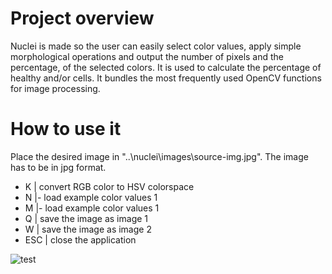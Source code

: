 # Project overview
Nuclei is made so the user can easily select color values, apply simple morphological operations and output the number of pixels and the percentage, of the selected colors. It is used to calculate the percentage of healthy and/or cells. It bundles the most frequently used OpenCV functions for image processing.

# How to use it
Place the desired image in "..\nuclei\images\source-img.jpg". The image has to be in jpg format.
* K | convert RGB color to HSV colorspace
* N |- load example color values 1
* M |- load example color values 1
* Q | save the image as image 1
* W | save the image as image 2
* ESC | close the application

![test](https://github.com/favicon.ico)

